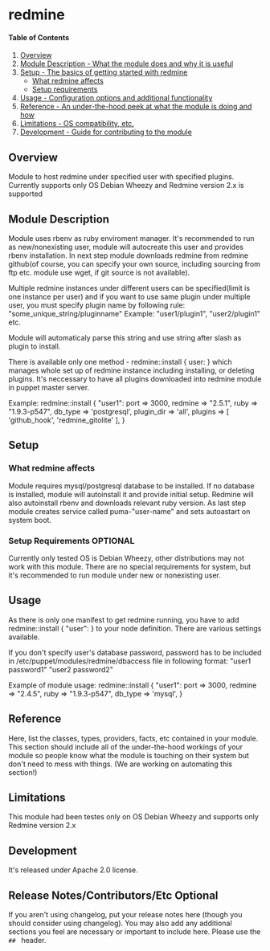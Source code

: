 # redmine

#### Table of Contents

1. [Overview](#overview)
2. [Module Description - What the module does and why it is useful](#module-description)
3. [Setup - The basics of getting started with redmine](#setup)
    * [What redmine affects](#what-redmine-affects)
    * [Setup requirements](#setup-requirements)
4. [Usage - Configuration options and additional functionality](#usage)
5. [Reference - An under-the-hood peek at what the module is doing and how](#reference)
5. [Limitations - OS compatibility, etc.](#limitations)
6. [Development - Guide for contributing to the module](#development)

## Overview

Module to host redmine under specified user with specified plugins.
Currently supports only OS Debian Wheezy and Redmine version 2.x is supported

## Module Description

Module uses rbenv as ruby enviroment manager. It's recommended to run as new/nonexisting
user, module will autocreate this user and provides rbenv installation. In next step module
downloads redmine from redmine github(of course, you can specify your own source, including 
sourcing from ftp etc. module use wget, if git source is not available).

Multiple redmine instances under different users can be specified(limit is one instance per user)
and if you want to use same plugin under multiple user, you must specify plugin name by following
rule: "some_unique_string/pluginname"
Example: "user1/plugin1", "user2/plugin1" etc.

Module will automaticaly parse this string and use string after slash as plugin to install.

There is available only one method - redmine::install { user: } which manages whole set up of redmine
instance including installing, or deleting plugins. It's neccessary to have all plugins downloaded into
redmine module in puppet master server.  

Example:
	redmine::install { "user1":
                port            => 3000,
                redmine         => "2.5.1",
                ruby            => "1.9.3-p547",
                db_type         => 'postgresql',
                plugin_dir      => 'all',
                plugins         => [ 'github_hook', 'redmine_gitolite' ],
        }

## Setup

### What redmine affects

Module requires mysql/postgresql database to be installed. If no database is installed, module will
autoinstall it and provide initial setup. Redmine will also autoinstall rbenv and downloads relevant
ruby version. As last step module creates service called puma-"user-name" and sets autoastart on system 
boot.

### Setup Requirements **OPTIONAL**

Currently only tested OS is Debian Wheezy, other distributions may not work with this module.
There are no special requirements for system, but it's recommended to run module under new or
nonexisting user.

## Usage

As there is only one manifest to get redmine running, you have to add redmine::install { "user": }
to your node definition. There are various settings available.

If you don't specify user's database password, password has to be included in /etc/puppet/modules/redmine/dbaccess
file in following format: "user1 password1"
			  "user2 password2"

Example of module usage:
	redmine::install { "user1":
                port            => 3000,
                redmine         => "2.4.5",
                ruby            => "1.9.3-p547",
                db_type         => 'mysql',
        }

## Reference

Here, list the classes, types, providers, facts, etc contained in your module.
This section should include all of the under-the-hood workings of your module so
people know what the module is touching on their system but don't need to mess
with things. (We are working on automating this section!)

## Limitations

This module had been testes only on OS Debian Wheezy and supports only Redmine 
version 2.x

## Development

It's released under Apache 2.0 license.

## Release Notes/Contributors/Etc **Optional**

If you aren't using changelog, put your release notes here (though you should
consider using changelog). You may also add any additional sections you feel are
necessary or important to include here. Please use the `## ` header.
